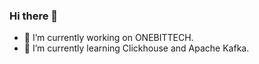 ### Hi there 👋


- 🔭 I’m currently working on ONEBITTECH.
- 🌱 I’m currently learning Clickhouse and Apache Kafka.

